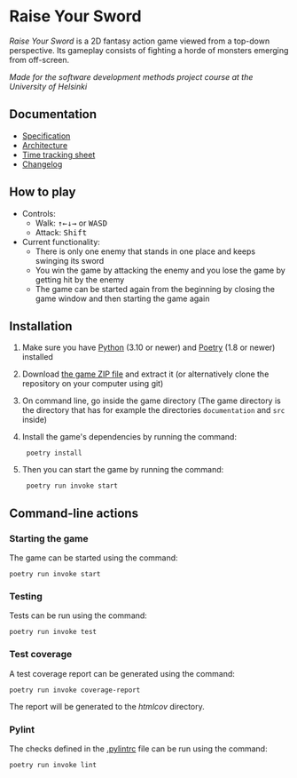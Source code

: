 # Raise Your Sword

*Raise Your Sword* is a 2D fantasy action game viewed from a top-down perspective. Its gameplay consists of fighting a horde of monsters emerging from off-screen.

*Made for the software development methods project course at the University of Helsinki*

## Documentation

- [Specification](https://github.com/VSirvio/RaiseYourSword/tree/main/documentation/specification.md)
- [Architecture](https://github.com/VSirvio/RaiseYourSword/tree/main/documentation/architecture.md)
- [Time tracking sheet](https://github.com/VSirvio/RaiseYourSword/tree/main/documentation/timetracking.md)
- [Changelog](https://github.com/VSirvio/RaiseYourSword/tree/main/documentation/changelog.md)

## How to play

- Controls:
  - Walk: <kbd>↑</kbd><kbd>←</kbd><kbd>↓</kbd><kbd>→</kbd> or <kbd>W</kbd><kbd>A</kbd><kbd>S</kbd><kbd>D</kbd>
  - Attack: <kbd>Shift</kbd>
- Current functionality:
  - There is only one enemy that stands in one place and keeps swinging its sword
  - You win the game by attacking the enemy and you lose the game by getting hit by the enemy
  - The game can be started again from the beginning by closing the game window and then starting the game again

## Installation

1. Make sure you have [Python](https://www.python.org/downloads) (3.10 or newer) and [Poetry](https://python-poetry.org/docs/#installation) (1.8 or newer) installed
2. Download [the game ZIP file](https://github.com/VSirvio/RaiseYourSword/archive/refs/heads/main.zip) and extract it (or alternatively clone the repository on your computer using git)
3. On command line, go inside the game directory (The game directory is the directory that has for example the directories `documentation` and `src` inside)
4. Install the game's dependencies by running the command:

        poetry install

5. Then you can start the game by running the command:

        poetry run invoke start

## Command-line actions

### Starting the game

The game can be started using the command:

```
poetry run invoke start
```

### Testing

Tests can be run using the command:

```
poetry run invoke test
```

### Test coverage

A test coverage report can be generated using the command:

```
poetry run invoke coverage-report
```

The report will be generated to the *htmlcov* directory.

### Pylint

The checks defined in the [.pylintrc](https://github.com/VSirvio/RaiseYourSword/blob/main/.pylintrc) file can be run using the command:

```
poetry run invoke lint
```
